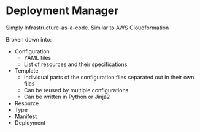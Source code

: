 # Deployment Manager

Simply Infrastructure-as-a-code. Similar to AWS Cloudformation

Broken down into:

* Configuration
  * YAML files
  * List of resources and their specifications
* Template
  * Individual parts of the configuration files separated out in their own files
  * Can be reused by multiple configurations
  * Can be written in Python or Jinja2
* Resource
* Type
* Manifest
* Deployment





